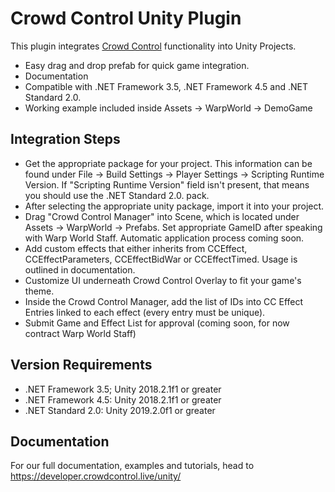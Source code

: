 # Crowd Control Unity Plugin

This plugin integrates [Crowd Control](https://crowdcontrol.live/) functionality into Unity Projects.
 - Easy drag and drop prefab for quick game integration.
 - Documentation
 - Compatible with  .NET Framework 3.5, .NET Framework 4.5 and .NET Standard 2.0. 
 - Working example included inside Assets -> WarpWorld -> DemoGame
 
## Integration Steps
 - Get the appropriate package for your project. This information can be found under File -> Build Settings -> Player Settings -> Scripting Runtime Version. If "Scripting Runtime Version" field isn't present, that means you should use the .NET Standard 2.0. pack. 
 - After selecting the appropriate unity package, import it into your project.
 - Drag "Crowd Control Manager" into Scene, which is located under Assets -> WarpWorld -> Prefabs. Set appropriate GameID after speaking with Warp World Staff. Automatic application process coming soon.
 - Add custom effects that either inherits from CCEffect, CCEffectParameters, CCEffectBidWar or CCEffectTimed. Usage is outlined in documentation. 
 - Customize UI underneath Crowd Control Overlay to fit your game's theme.
 - Inside the Crowd Control Manager, add the list of IDs into CC Effect Entries linked to each effect (every entry must be unique).
 - Submit Game and Effect List for approval (coming soon, for now contract Warp World Staff)

## Version Requirements
 * .NET Framework 3.5; Unity 2018.2.1f1 or greater
 * .NET Framework 4.5: Unity 2018.2.1f1 or greater
 * .NET Standard 2.0: Unity 2019.2.0f1 or greater
 
## Documentation

For our full documentation, examples and tutorials, head to https://developer.crowdcontrol.live/unity/
